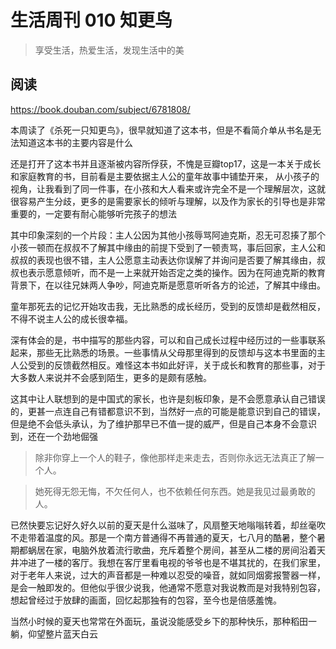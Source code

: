 # 生活周刊 010 知更鸟


> 享受生活，热爱生活，发现生活中的美

## 阅读

<https://book.douban.com/subject/6781808/>

本周读了《杀死一只知更鸟》，很早就知道了这本书，但是不看简介单从书名是无法知道这本书的主要内容是什么

还是打开了这本书并且逐渐被内容所俘获，不愧是豆瓣top17，这是一本关于成长和家庭教育的书，目前看是主要依据主人公的童年故事中铺垫开来，
从小孩子的视角，让我看到了同一件事，在小孩和大人看来或许完全不是一个理解层次，这就很容易产生分歧，更多的是需要家长的倾听与理解，以及作为家长的引导也是非常重要的，一定要有耐心能够听完孩子的想法

其中印象深刻的一个片段：主人公因为其他小孩辱骂阿迪克斯，忍无可忍揍了那个小孩一顿而在叔叔不了解其中缘由的前提下受到了一顿责骂，事后回家，主人公和叔叔的表现也很不错，主人公愿意主动表达你误解了并询问是否要了解其缘由，叔叔也表示愿意倾听，而不是一上来就开始否定之类的操作。因为在阿迪克斯的教育背景下，在以往兄妹两人争吵，阿迪克斯是愿意听听各方的论述，了解其中缘由。

童年那死去的记忆开始攻击我，无比熟悉的成长经历，受到的反馈却是截然相反，不得不说主人公的成长很幸福。

深有体会的是，书中描写的那些内容，可以和自己成长过程中经历过的一些事联系起来，那些无比熟悉的场景。一些事情从父母那里得到的反馈却与这本书里面的主人公受到的反馈截然相反。难怪这本书如此好评，关于成长和教育的那些事，对于大多数人来说并不会感到陌生，更多的是颇有感触。

这其中让人联想到的是中国式的家长，也许是刻板印象，是不会愿意承认自己错误的，更甚一点连自己有错都意识不到，当然好一点的可能是能意识到自己的错误，但是绝不会低头承认，为了维护那早已不值一提的威严，但是自己本身不会意识到，还在一个劲地倔强

> 除非你穿上一个人的鞋子，像他那样走来走去，否则你永远无法真正了解一个人。

> 她死得无怨无悔，不欠任何人，也不依赖任何东西。她是我见过最勇敢的人。

已然快要忘记好久好久以前的夏天是什么滋味了，风扇整天地嗡嗡转着，却丝毫吹不走带着温度的风。那是一个南方普通得不再普通的夏天，七八月的酷暑，整个暑期都蜗居在家，电脑外放着流行歌曲，充斥着整个房间，甚至从二楼的房间沿着天井冲进了一楼的客厅。我想在客厅里看电视的爷爷也是不堪其扰的，在我们家里，对于老年人来说，过大的声音都是一种难以忍受的噪音，就如同烟雾报警器一样，是会一触即发的。但他似乎很少说我，他通常不愿意对我说教而是对我特别包容，想起曾经过于放肆的画面，回忆起那独有的包容，至今也是倍感羞愧。

当然小时候的夏天也常常在外面玩，虽说没能感受乡下的那种快乐，那种稻田一躺，仰望整片蓝天白云

